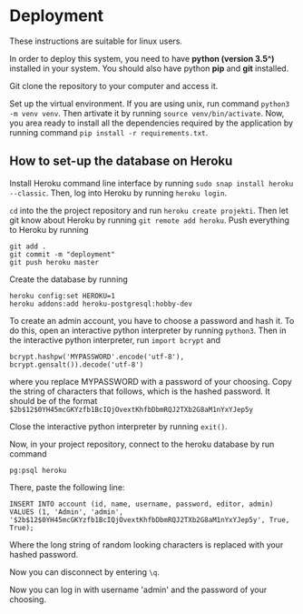 Deployment
==========

These instructions are suitable for linux users.

In order to deploy this system, you need to have **python (version 3.5^)** installed in your system. You should also have python **pip** and **git** installed.

Git clone the repository to your computer and access it.

Set up the virtual environment. If you are using unix, run command ```python3 -m venv venv```. Then artivate it by running ```source venv/bin/activate```. Now, you area ready to install all the dependencies required by the application by running command ```pip install -r requirements.txt```.

## How to set-up the database on Heroku

Install Heroku command line interface by running ```sudo snap install heroku --classic```. Then, log into Heroku by running ```heroku login```.

```cd``` into the the project repository and run ```heroku create projekti```.
Then let git know about Heroku by running ```git remote add heroku```. Push everything to Heroku by running 
```
git add .
git commit -m "deployment"
git push heroku master
```
Create the database by running
```
heroku config:set HEROKU=1
heroku addons:add heroku-postgresql:hobby-dev
```

To create an admin account, you have to choose a password and hash it.
To do this, open an interactive python interpreter by running ```python3```.
Then in the interactive python interpreter, run ```import bcrypt``` and
```
bcrypt.hashpw('MYPASSWORD'.encode('utf-8'), bcrypt.gensalt()).decode('utf-8')
```
where you replace MYPASSWORD with a password of your choosing.
Copy the string of characters that follows, which is the hashed password. It should be of the format
```$2b$12$0YH45mcGKYzfb1BcIQjOvextKhfbDbmRQJ2TXb2G8aM1nYxYJep5y```

Close the interactive python interpreter by running ```exit()```.

Now, in your project repository, connect to the heroku database by run command
```
pg:psql heroku
```
There, paste the following line:
```
INSERT INTO account (id, name, username, password, editor, admin) VALUES (1, 'Admin', 'admin', '$2b$12$0YH45mcGKYzfb1BcIQjOvextKhfbDbmRQJ2TXb2G8aM1nYxYJep5y', True, True);
```
Where the long string of random looking characters is replaced with your hashed password.

Now you can disconnect by entering ```\q```.

Now you can log in with username 'admin' and the password of your choosing.